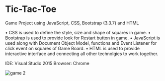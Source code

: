 # Tic-Tac-Toe
Game Project using JavaScript, CSS, Bootstrap (3.3.7) and HTML

•	CSS is used to define the style, size and shape of squares in game.
•	Bootstrap is used to provide look for Restart button in game.
•	JavaScript is used along with Document Object Model, functions and Event Listener for click event on squares of Game Board.
•	HTML is used to provide interactive interface and connecting all other technolgies to work together.

IDE: Visual Studio 2015
Browser: Chrome

![game 2](https://user-images.githubusercontent.com/25961531/32524889-7d48a4ce-c3e7-11e7-935f-d5e4523f82ca.jpg)
